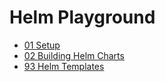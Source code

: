 # Helm Playground

- [01 Setup](01-setup.md)
- [02 Building Helm Charts](02-building-helm-charts.md)
- [93 Helm Templates](03-03-helm-templates.md)
